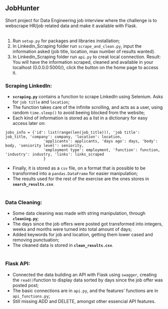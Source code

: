 ## JobHunter
Short project for Data Engineering job interview where the challenge is to webscrape HR/job related data and make it available with Flask. <br><br>
1. Run `setup.py` for packages and libraries installation;
2. In Linkedin_Scraping folder run `scrape_and_clean.py`, input the information asked (job title, location, max number of results wanted).
3. In Linkedin_Scraping folder run `api.py` to creat local connection.
Result: You will have the information scraped, cleaned and available in your localhost (0.0.0.0:5000/), click the button on the home page to access it.<br>

### Scraping LinkedIn:
- **`scraping.py`** contains a function to scrape LinkedIn using Selenium. Asks for `job title` and `location`;
- The function takes care of the infinite scrolling, and acts as a user, using random `time.sleep()` to avoid beeing blocked from the website;
- Each kind of information is stored as a list in a dictionary for easy access later on:

```
jobs_info = {'id': list(range(len(job_title))), 'job title': job_title, 'company': company, 'location': location,
                 'applicants': applicants, 'days ago': days, 'body': body, 'seniority level': seniority,
                 'employment type': employment, 'function': function, 'industry': industry, 'links': links_scraped
                 }
```
- Finally, it is stored as a `csv` file, on a format that is possible to be transformed into a `pandas.DataFrame` for easier manipulation;
- The results used for the rest of the exercise are the ones stores in **`search_results.csv`**.
<br><br>
### Data Cleaning:
- Some data cleaning was made with string manipulation, through **`cleaning.py`**;
- The days since the job offers were posted got transformed into integers, weeks and months were turned into total amount of days;
- Added keywords for job and location, getting them lower cased and removing punctuation;
- The cleaned data is stored in **`clean_results.csv`**.
<br><br>
### Flask API:
- Connected the data building an API with Flask using `swagger`, creating the `read()`function to display data sorted by days since the job offer was posted post;
- The basic connections are in `api.py`, and the features' functions are in `api_functions.py`;
- Still missing ADD and DELETE, amongst other essencial API features.
